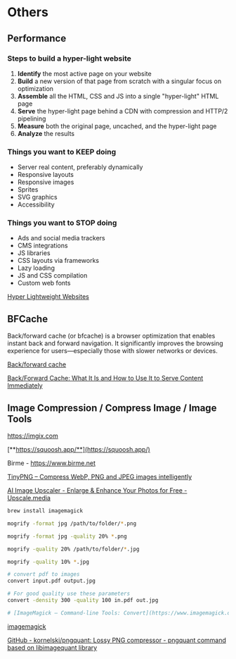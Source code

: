 # Others

## Performance

### Steps to build a hyper-light website

1. **Identify** the most active page on your website
2. **Build** a new version of that page from scratch with a singular focus on optimization
3. **Assemble** all the HTML, CSS and JS into a single "hyper-light" HTML page
4. **Serve** the hyper-light page behind a CDN with compression and HTTP/2 pipelining
5. **Measure** both the original page, uncached, and the hyper-light page
6. **Analyze** the results

### Things you want to KEEP doing

- Server real content, preferably dynamically
- Responsive layouts
- Responsive images
- Sprites
- SVG graphics
- Accessibility

### Things you want to STOP doing

- Ads and social media trackers
- CMS integrations
- JS libraries
- CSS layouts via frameworks
- Lazy loading
- JS and CSS compilation
- Custom web fonts

[Hyper Lightweight Websites](https://www.youtube.com/watch?v=VUwyYhNO63I)

## BFCache

Back/forward cache (or bfcache) is a browser optimization that enables instant back and forward navigation. It significantly improves the browsing experience for users—especially those with slower networks or devices.

[Back/forward cache](https://web.dev/bfcache/)

[Back/Forward Cache: What It Is and How to Use It to Serve Content Immediately](https://nitropack.io/blog/post/back-forward-cache)

## Image Compression / Compress Image / Image Tools

https://imgix.com

[**https://squoosh.app/**](https://squoosh.app/)

Birme - https://www.birme.net

[TinyPNG – Compress WebP, PNG and JPEG images intelligently](https://tinypng.com/)

[AI Image Upscaler - Enlarge & Enhance Your Photos for Free - Upscale.media](https://www.upscale.media/)

```bash
brew install imagemagick

mogrify -format jpg /path/to/folder/*.png

mogrify -format jpg -quality 20% *.png

mogrify -quality 20% /path/to/folder/*.jpg

mogrify -quality 10% *.jpg

# convert pdf to images
convert input.pdf output.jpg

# For good quality use these parameters
convert -density 300 -quality 100 in.pdf out.jpg

# [ImageMagick – Command-line Tools: Convert](https://www.imagemagick.org/script/convert.php)
```

[imagemagick](ai/computer-vision-cv/imagemagick.md)

[GitHub - kornelski/pngquant: Lossy PNG compressor - pngquant command based on libimagequant library](https://github.com/kornelski/pngquant)
